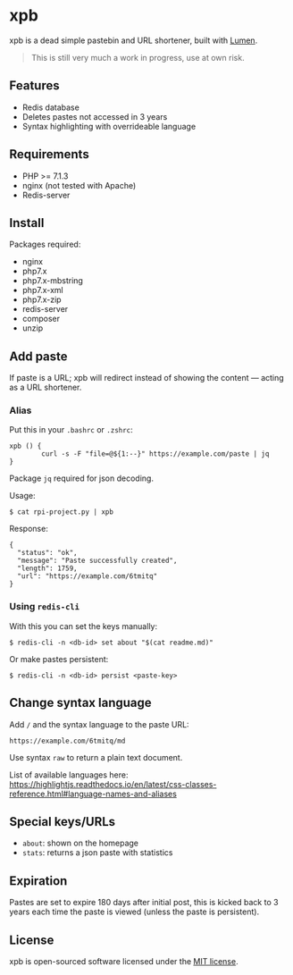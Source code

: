 # xpb
xpb is a dead simple pastebin and URL shortener, built with [Lumen](https://lumen.laravel.com/).

> This is still very much a work in progress, use at own risk.

## Features
* Redis database
* Deletes pastes not accessed in 3 years
* Syntax highlighting with overrideable language

## Requirements
* PHP >= 7.1.3
* nginx (not tested with Apache)
* Redis-server

## Install
Packages required:

* nginx
* php7.x
* php7.x-mbstring
* php7.x-xml
* php7.x-zip
* redis-server
* composer
* unzip

## Add paste
If paste is a URL; xpb will redirect instead of showing the content — acting as a URL shortener.

### Alias
Put this in your `.bashrc` or `.zshrc`:
```
xpb () {
        curl -s -F "file=@${1:--}" https://example.com/paste | jq
}
```
Package `jq` required for json decoding.

Usage:
```
$ cat rpi-project.py | xpb
```

Response:
```
{
  "status": "ok",
  "message": "Paste successfully created",
  "length": 1759,
  "url": "https://example.com/6tmitq"
}
```

### Using `redis-cli`
With this you can set the keys manually:
```
$ redis-cli -n <db-id> set about "$(cat readme.md)"
```

Or make pastes persistent:
```
$ redis-cli -n <db-id> persist <paste-key>
```

## Change syntax language
Add `/` and the syntax language to the paste URL:
```
https://example.com/6tmitq/md
```

Use syntax `raw` to return a plain text document.

List of available languages here: https://highlightjs.readthedocs.io/en/latest/css-classes-reference.html#language-names-and-aliases

## Special keys/URLs
* `about`: shown on the homepage
* `stats`: returns a json paste with statistics

## Expiration
Pastes are set to expire 180 days after initial post, this is kicked back to 3 years each time the paste is viewed (unless the paste is persistent).

## License
xpb is open-sourced software licensed under the [MIT license](LICENSE).
